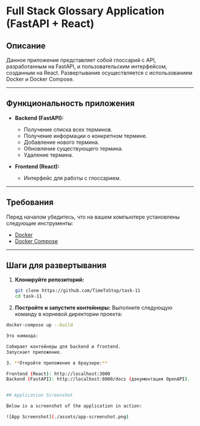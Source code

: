 # Full Stack Glossary Application (FastAPI + React)

## Описание

Данное приложение представляет собой глоссарий с API, разработанным на FastAPI, и пользовательским интерфейсом, созданным на React. Развертывание осуществляется с использованием Docker и Docker Compose.

---

## Функциональность приложения

- **Backend (FastAPI):**
  - Получение списка всех терминов.
  - Получение информации о конкретном термине.
  - Добавление нового термина.
  - Обновление существующего термина.
  - Удаление термина.

- **Frontend (React):**
  - Интерфейс для работы с глоссарием.

---

## Требования

Перед началом убедитесь, что на вашем компьютере установлены следующие инструменты:

- [Docker](https://www.docker.com/)
- [Docker Compose](https://docs.docker.com/compose/)

---

## Шаги для развертывания

1. **Клонируйте репозиторий:**

   ```bash
   git clone https://github.com/TimeToStop/task-11
   cd task-11

2. **Постройте и запустите контейнеры:**
  Выполните следующую команду в корневой директории проекта:

  ```bash
  docker-compose up --build

Это команда:

Собирает контейнеры для backend и frontend.
Запускает приложение.

3. **Откройте приложение в браузере:**

Frontend (React): http://localhost:3000
Backend (FastAPI): http://localhost:8000/docs (документация OpenAPI).


## Application Screenshot

Below is a screenshot of the application in action:

![App Screenshot](./assets/app-screenshot.png)